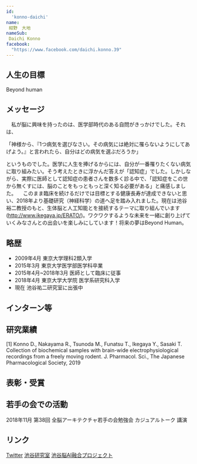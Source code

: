 ```yaml
---
id:
  'konno-daichi'
name:
 紺野　大地
nameSub:
 Daichi Konno
facebook:
  "https://www.facebook.com/daichi.konno.39"
---
```


## 人生の目標
Beyond human

## メッセージ
　私が脳に興味を持ったのは、医学部時代のある自問がきっかけでした。それは、

「神様から、『1つ病気を選びなさい。その病気には絶対に罹らないようにしてあげよう。』と言われたら、自分はどの病気を選ぶだろうか」

というものでした。医学に人生を捧げるからには、自分が一番罹りたくない病気に取り組みたい。そう考えたときに浮かんだ答えが「認知症」でした。しかしながら、実際に医師として認知症の患者さんを数多く診る中で、「認知症をこの世から無くすには、脳のことをもっともっと深く知る必要がある」と痛感しました。
　このまま臨床を続けるだけでは目標とする健康長寿が達成できないと思い、2018年より基礎研究（神経科学）の道へ足を踏み入れました。現在は池谷裕二教授のもと、生体脳と人工知能とを接続するテーマに取り組んでいます (http://www.ikegaya.jp/ERATO/)。ワクワクするような未来を一緒に創り上げていくみなさんとの出会いを楽しみにしています！将来の夢はBeyond Human。

## 略歴
- 2009年4月 東京大学理科2類入学
- 2015年3月 東京大学医学部医学科卒業
- 2015年4月~2018年3月 医師として臨床に従事
- 2018年4月 東京大学大学院 医学系研究科入学
- 現在 池谷祐二研究室に出張中

## インターン等

## 研究業績
[1] Konno D., Nakayama R., Tsunoda M., Funatsu T., Ikegaya Y., Sasaki T. Collection of biochemical samples with brain-wide electrophysiological recordings from a freely moving rodent. J. Pharmacol. Sci., The Japanese Pharmacological Society, 2019

## 表彰・受賞

## 若手の会での活動
2018年11月 第38回 全脳アーキテクチャ若手の会勉強会 カジュアルトーク 講演

## リンク
[Twitter](https://twitter.com/Daichi__Konno)
[池谷研究室](http://www.yakusaku.jp/)
[池谷脳AI融合プロジェクト](http://www.ikegaya.jp/ERATO/)

